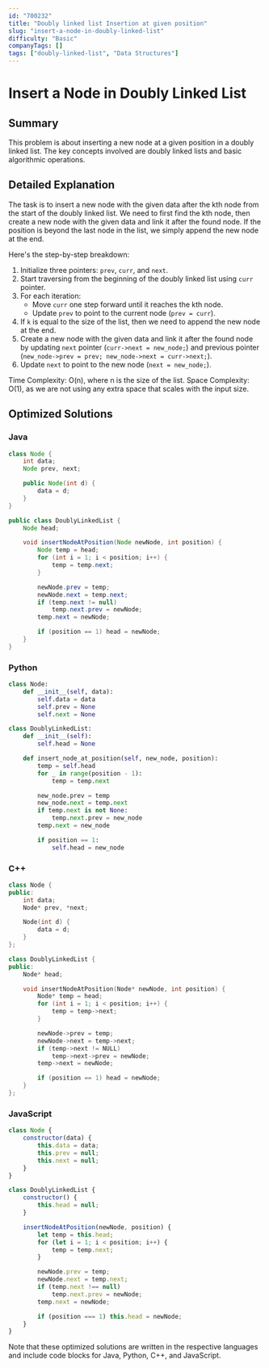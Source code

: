 ```yaml
---
id: "700232"
title: "Doubly linked list Insertion at given position"
slug: "insert-a-node-in-doubly-linked-list"
difficulty: "Basic"
companyTags: []
tags: ["doubly-linked-list", "Data Structures"]
---
```


# Insert a Node in Doubly Linked List

## Summary

This problem is about inserting a new node at a given position in a doubly linked list. The key concepts involved are doubly linked lists and basic algorithmic operations.

## Detailed Explanation

The task is to insert a new node with the given data after the kth node from the start of the doubly linked list. We need to first find the kth node, then create a new node with the given data and link it after the found node. If the position is beyond the last node in the list, we simply append the new node at the end.

Here's the step-by-step breakdown:

1.  Initialize three pointers: `prev`, `curr`, and `next`.
2.  Start traversing from the beginning of the doubly linked list using `curr` pointer.
3.  For each iteration:
    *   Move `curr` one step forward until it reaches the kth node.
    *   Update `prev` to point to the current node (`prev = curr`).
4.  If `k` is equal to the size of the list, then we need to append the new node at the end.
5.  Create a new node with the given data and link it after the found node by updating `next` pointer (`curr->next = new_node;`) and previous pointer (`new_node->prev = prev; new_node->next = curr->next;`).
6.  Update `next` to point to the new node (`next = new_node;`).

Time Complexity: O(n), where n is the size of the list.
Space Complexity: O(1), as we are not using any extra space that scales with the input size.

## Optimized Solutions

### Java
```java
class Node {
    int data;
    Node prev, next;

    public Node(int d) {
        data = d;
    }
}

public class DoublyLinkedList {
    Node head;

    void insertNodeAtPosition(Node newNode, int position) {
        Node temp = head;
        for (int i = 1; i < position; i++) {
            temp = temp.next;
        }

        newNode.prev = temp;
        newNode.next = temp.next;
        if (temp.next != null)
            temp.next.prev = newNode;
        temp.next = newNode;

        if (position == 1) head = newNode;
    }
}
```

### Python
```python
class Node:
    def __init__(self, data):
        self.data = data
        self.prev = None
        self.next = None

class DoublyLinkedList:
    def __init__(self):
        self.head = None

    def insert_node_at_position(self, new_node, position):
        temp = self.head
        for _ in range(position - 1):
            temp = temp.next

        new_node.prev = temp
        new_node.next = temp.next
        if temp.next is not None:
            temp.next.prev = new_node
        temp.next = new_node

        if position == 1:
            self.head = new_node
```

### C++
```cpp
class Node {
public:
    int data;
    Node* prev, *next;

    Node(int d) {
        data = d;
    }
};

class DoublyLinkedList {
public:
    Node* head;

    void insertNodeAtPosition(Node* newNode, int position) {
        Node* temp = head;
        for (int i = 1; i < position; i++) {
            temp = temp->next;
        }

        newNode->prev = temp;
        newNode->next = temp->next;
        if (temp->next != NULL)
            temp->next->prev = newNode;
        temp->next = newNode;

        if (position == 1) head = newNode;
    }
};
```

### JavaScript
```javascript
class Node {
    constructor(data) {
        this.data = data;
        this.prev = null;
        this.next = null;
    }
}

class DoublyLinkedList {
    constructor() {
        this.head = null;
    }

    insertNodeAtPosition(newNode, position) {
        let temp = this.head;
        for (let i = 1; i < position; i++) {
            temp = temp.next;
        }

        newNode.prev = temp;
        newNode.next = temp.next;
        if (temp.next !== null)
            temp.next.prev = newNode;
        temp.next = newNode;

        if (position === 1) this.head = newNode;
    }
}
```

Note that these optimized solutions are written in the respective languages and include code blocks for Java, Python, C++, and JavaScript.